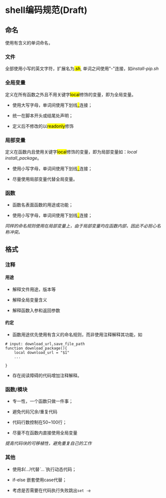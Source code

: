 # shell编码规范(Draft)

## 命名

使用有含义的单词命名，

### 文件

全部使用小写的英文字符，扩展名为<mark>.sh</mark>, 单词之间使用"-"连接，如<i>install-pip.sh</i>

### 全局变量

定义在所有函数之外且不用关键字<mark>local</mark>修饰的变量，即为全局变量。

* 使用大写字母，单词间使用下划线<mark>_</mark>连接；

* 统一在脚本开头或结尾处声明；

* 定义后不修改的以<mark>readonly</mark>修饰

### 局部变量

定义在函数内且使用关键字<mark>local</mark>修饰的变量，即为局部变量如：<i>local install_package</i>。

* 使用小写字母，单词间使用下划线<mark>_</mark>连接；

* 尽量使用局部变量代替全局变量。

### 函数

* 函数名表面函数的用途或功能；

* 使用小写字母，单词间使用下划线<mark>_</mark>连接；

_同样的命名规则使用在局部变量上，由于局部变量均在函数内部，因此不必担心名称冲突。_


## 格式

### 注释

#### 用途

* 解释文件用途，版本等

* 解释全局变量含义

* 解释函数入参和返回参数

#### 约定

* 函数用途优先使用有含义的命名规则，而非使用注释解释其功能，如

```
# input: download_url,save_file_path
function download_package(){
    local download_url = "$1"
    ...

}
```

* 存在阅读障碍的代码增加注释解释。

### 函数/模块

* 专一性，一个函数只做一件事；

* 避免代码冗余/重复代码

* 代码行数控制在50~100行；

* 尽量不在函数内直接使用全局变量

_提高代码块的可移植性，避免重复自己的工作_

### 其他

* 使用<i>$(...)</i>代替<i>\`...\`</i>执行动态代码；

* if-else 嵌套使用case代替；

* 考虑是否需要在代码执行失败跳出`set -e`


